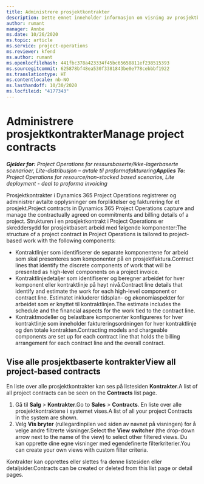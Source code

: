 ```yaml
---
title: Administrere prosjektkontrakter
description: Dette emnet inneholder informasjon om visning av prosjektbaserte kontrakter.
author: rumant
manager: Annbe
ms.date: 10/26/2020
ms.topic: article
ms.service: project-operations
ms.reviewer: kfend
ms.author: rumant
ms.openlocfilehash: 441fbc378a423334f45bc65658811ef238515393
ms.sourcegitcommit: 625878bf48ea530f3381843be0e778cebbbf1922
ms.translationtype: HT
ms.contentlocale: nb-NO
ms.lasthandoff: 10/30/2020
ms.locfileid: "4177343"
---
```

# <a name="manage-project-contracts"></a><span data-ttu-id="45d80-103">Administrere prosjektkontrakter</span><span class="sxs-lookup"><span data-stu-id="45d80-103">Manage project contracts</span></span>

<span data-ttu-id="45d80-104">_**Gjelder for:** Project Operations for ressursbaserte/ikke-lagerbaserte scenarioer, Lite-distribusjon – avtale til proformafakturering_</span><span class="sxs-lookup"><span data-stu-id="45d80-104">_**Applies To:** Project Operations for resource/non-stocked based scenarios, Lite deployment - deal to proforma invoicing_</span></span>

<span data-ttu-id="45d80-105">Prosjektkontrakter i Dynamics 365 Project Operations registrerer og administrer avtalte opplysninger om forpliktelser og fakturering for et prosjekt.</span><span class="sxs-lookup"><span data-stu-id="45d80-105">Project contracts in Dynamics 365 Project Operations capture and manage the contractually agreed on commitments and billing details of a project.</span></span> <span data-ttu-id="45d80-106">Strukturen i en prosjektkontrakt i Project Operations er skreddersydd for prosjektbasert arbeid med følgende komponenter:</span><span class="sxs-lookup"><span data-stu-id="45d80-106">The structure of a project contract in Project Operations is tailored to project-based work with the following components:</span></span>

- <span data-ttu-id="45d80-107">Kontraktlinjer som identifiserer de separate komponentene for arbeid som skal presenteres som komponenter på en prosjektfaktura.</span><span class="sxs-lookup"><span data-stu-id="45d80-107">Contract lines that identify the discrete components of work that will be presented as high-level components on a project invoice.</span></span>
- <span data-ttu-id="45d80-108">Kontraktlinjedetaljer som identifiserer og beregner arbeidet for hver komponent eller kontraktlinje på høyt nivå.</span><span class="sxs-lookup"><span data-stu-id="45d80-108">Contract line details that identify and estimate the work for each high-level component or contract line.</span></span> <span data-ttu-id="45d80-109">Estimatet inkluderer tidsplan- og økonomiaspekter for arbeidet som er knyttet til kontraktlinjen.</span><span class="sxs-lookup"><span data-stu-id="45d80-109">The estimate includes the schedule and the financial aspects for the work tied to the contract line.</span></span>
- <span data-ttu-id="45d80-110">Kontraktmodeller og belastbare komponenter konfigureres for hver kontraktlinje som inneholder faktureringsordningen for hver kontraktlinje og den totale kontrakten.</span><span class="sxs-lookup"><span data-stu-id="45d80-110">Contracting models and chargeable components are set up for each contract line that holds the billing arrangement for each contract line and the overall contract.</span></span>

## <a name="view-all-project-based-contracts"></a><span data-ttu-id="45d80-111">Vise alle prosjektbaserte kontrakter</span><span class="sxs-lookup"><span data-stu-id="45d80-111">View all project-based contracts</span></span>

<span data-ttu-id="45d80-112">En liste over alle prosjektkontrakter kan ses på listesiden **Kontrakter**.</span><span class="sxs-lookup"><span data-stu-id="45d80-112">A list of all project contracts can be seen on the **Contracts** list page.</span></span> 

1. <span data-ttu-id="45d80-113">Gå til **Salg** > **Kontrakter**.</span><span class="sxs-lookup"><span data-stu-id="45d80-113">Go to **Sales** > **Contracts**.</span></span> <span data-ttu-id="45d80-114">En liste over alle prosjektkontraktene i systemet vises.</span><span class="sxs-lookup"><span data-stu-id="45d80-114">A list of all your project Contracts in the system are shown.</span></span> 
2. <span data-ttu-id="45d80-115">Velg **Vis bryter** (rullegardinpilen ved siden av navnet på visningen) for å velge andre filtrerte visninger.</span><span class="sxs-lookup"><span data-stu-id="45d80-115">Select the **View switcher** (the drop-down arrow next to the name of the view) to select other filtered views.</span></span> <span data-ttu-id="45d80-116">Du kan opprette dine egne visninger med egendefinerte filterkriterier.</span><span class="sxs-lookup"><span data-stu-id="45d80-116">You can create your own views with custom filter criteria.</span></span>

<span data-ttu-id="45d80-117">Kontrakter kan opprettes eller slettes fra denne listesiden eller detaljsider.</span><span class="sxs-lookup"><span data-stu-id="45d80-117">Contracts can be created or deleted from this list page or detail pages.</span></span>
